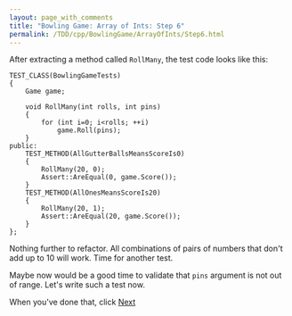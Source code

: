 ```yaml
---
layout: page_with_comments
title: "Bowling Game: Array of Ints: Step 6"
permalink: /TDD/cpp/BowlingGame/ArrayOfInts/Step6.html
---
```


After extracting a method called ```RollMany```, the test code looks like this:

```
TEST_CLASS(BowlingGameTests)
{
    Game game;

    void RollMany(int rolls, int pins)
    {
        for (int i=0; i<rolls; ++i)
            game.Roll(pins);
    }
public:
    TEST_METHOD(AllGutterBallsMeansScoreIs0)
    {
        RollMany(20, 0);
        Assert::AreEqual(0, game.Score());
    }
    TEST_METHOD(AllOnesMeansScoreIs20)
    {
        RollMany(20, 1);
        Assert::AreEqual(20, game.Score());
    }
};

```

Nothing further to refactor.  All combinations of pairs of numbers that don't add up to 10 will work. Time for another test. 

Maybe now would be a good time to validate that ```pins``` argument is not out of range.  Let's write such a test now.

When you've done that, click [Next](Step7.html)

